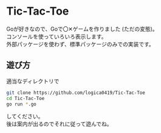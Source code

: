 # Tic-Tac-Toe

Goが好きなので、Goで〇✕ゲームを作りました (ただの変態)。  
コンソールを使っていろいろ表示します。  
外部パッケージを使わず、標準パッケージのみでの実装です。

## 遊び方

適当なディレクトリで

```sh
git clone https://github.com/logica0419/Tic-Tac-Toe
cd Tic-Tac-Toe
go run *.go
```

してください。  
後は案内が出るのでそれに従って遊んでね。
